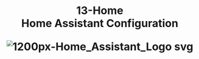 <h1 align="center">
  <br>
  13-Home
  <br>
  Home Assistant Configuration

![1200px-Home_Assistant_Logo svg](https://github.com/r3mcos3/HomeAssistant/assets/45529818/659e1318-4430-4735-be4a-2636b87d1263)



</h1>

